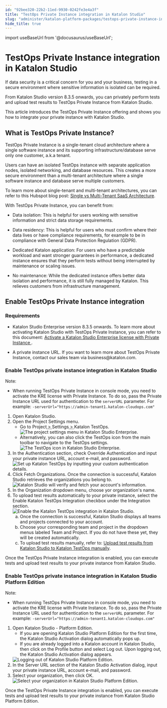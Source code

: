 ```yaml
---
id: "92bee320-22b2-11ed-9930-0242fe3e4a3f"
title: "TestOps Private Instance integration in Katalon Studio"
slug: "administer/katalon-platform-packages/testops-private-instance-integration-in-katalon-studio"
hide_title: true
---
```

import useBaseUrl from '@docusaurus/useBaseUrl';


# <a id="id" class="anchor_top_offset"/><a id="ariaid-title1" class="anchor_top_offset"/>TestOps Private Instance integration in <span xmlns="http://www.w3.org/1999/xhtml" className="ph">Katalon Studio</span> 

<p xmlns="http://www.w3.org/1999/xhtml" className="p">If data security is a critical concern for you and your business, testing in a secure environment where sensitive information is isolated can be required.</p> 
<p xmlns="http://www.w3.org/1999/xhtml" className="p">From <span className="ph">Katalon Studio</span> version 8.3.5 onwards, you can privately perform tests and upload test results to TestOps Private Instance from <span className="ph">Katalon Studio</span>.</p> 
<p xmlns="http://www.w3.org/1999/xhtml" className="p">This article introduces the TestOps Private Instance offering and shows you how to integrate your private instance with <span className="ph">Katalon Studio</span>.</p> 

## <a id="id_1" class="anchor_top_offset"/>What is TestOps Private Instance?

<p xmlns="http://www.w3.org/1999/xhtml" className="p">TestOps Private Instance is a single-tenant cloud architecture where a single software instance and its supporting infrastructure/database serve only one customer, a.k.a tenant.</p> 
<p xmlns="http://www.w3.org/1999/xhtml" className="p">Users can have an isolated TestOps instance with separate application nodes, isolated networking, and database resources. This creates a more secure environment than a multi-tenant architecture where a single software instance and database serve multiple customers.</p> 
<p xmlns="http://www.w3.org/1999/xhtml" className="p">To learn more about single-tenant and multi-tenant architectures, you can refer to this Hubspot blog post: <a className="xref j-external-link" href="https://blog.hubspot.com/service/single-vs-multi-tenant-saas" target="_blank">Single vs Multi-Tenant SaaS Architecture</a>.</p> 
<p xmlns="http://www.w3.org/1999/xhtml" className="p">With TestOps Private Instance, you can benefit from:</p> 
<ul xmlns="http://www.w3.org/1999/xhtml" className="ul"><li className="li"><p className="p">Data isolation: This is helpful for users working with sensitive information and strict data storage requirements.</p></li><li className="li"><p className="p">Data residency: This is helpful for users who must confirm where their data lives or have compliance requirements, for example to be in compliance with General Data Protection Regulation (GDPR).</p></li><li className="li"><p className="p">Dedicated Katalon application: For users who have a predictable workload and want stronger guarantees in performance, a dedicated instance ensures that they perform tests without being interrupted by maintenance or scaling issues.</p></li><li className="li"><p className="p">No maintenance: While the dedicated instance offers better data isolation and performance, it is still fully managed by Katalon. This relieves customers from infrastructure management.</p></li></ul> 

## <a id="id_2-d36c634d" class="anchor_top_offset"/>Enable TestOps Private Instance integration


### Requirements

<ul xmlns="http://www.w3.org/1999/xhtml" className="ul"><li className="li"><p className="p">Katalon Studio Enterprise version 8.3.5 onwards. To learn more about activating <span className="ph">Katalon Studio</span> with TestOps Private Instance, you can refer to this document: <a className="xref" href="/docs/administer/katalon-studio-enterprise-and-katalon-runtime-engine-license/activate-a-katalon-license#id_7">Activate a Katalon Studio Enterprise license with Private Instance </a>.</p></li><li className="li"><p className="p">A private instance URL. If you want to learn more about TestOps Private Instance, contact our sales team via business@katalon.com.</p></li></ul> 

### <a id="task-6660" class="anchor_top_offset"/>Enable TestOps private instance integration in Katalon Studio

<p xmlns="http://www.w3.org/1999/xhtml" className="shortdesc"> </p> 
<section xmlns="http://www.w3.org/1999/xhtml" className="section context"><div className="note note note_note"><span className="note__title">Note:</span> <ul className="ul"><li className="li"><p className="p">When running TestOps Private Instance in console mode, you need to activate the KRE license with Private Instance. To do so, pass the Private Instance URL used for authentication to the <code className="ph codeph">serverURL</code> parameter. For example: <code className="ph codeph">-serverUrl="https://admin-tenant1.katalon-cloudops.com"</code></p></li></ul></div></section> 
<ol xmlns="http://www.w3.org/1999/xhtml" className="ol steps"><li className="li step stepexpand"><span className="ph cmd">Open <span className="ph">Katalon Studio</span>.</span></li><li className="li step stepexpand"><span className="ph cmd">Open the <span className="ph uicontrol">Project Settings</span> menu.</span><ul className="ul choices"><li className="li choice">Go to <span className="ph menucascade"><span className="ph uicontrol">Project</span><abbr title="and then"> &gt; </abbr><span className="ph uicontrol">Settings</span><abbr title="and then"> &gt; </abbr><span className="ph uicontrol">Katalon TestOps</span></span>.<img className="image" width={500} src={useBaseUrl("/53bdea20-ea28-11ed-a777-0242cfbc79b5.png")} alt="The project settings menu in Katalon Studio Enterprise." /></li><li className="li choice">Alternatively, you can also click the <span className="ph uicontrol">TestOps icon</span> from the main toolbar to navigate to the TestOps settings.<img className="image" width={400} src={useBaseUrl("/5403a5b0-ea28-11ed-a777-0242cfbc79b5.png")} alt="The TestOps icon in Katalon Studio Enterprise." /></li></ul></li><li className="li step stepexpand"><span className="ph cmd"> In the <span className="ph uicontrol">Authentication</span> section, check <span className="ph uicontrol">Override Authentication</span> and input your private instance URL, account e-mail, and password.</span><div className="itemgroup info"><img className="image" width={500} src={useBaseUrl("/543c68f0-ea28-11ed-a777-0242cfbc79b5.png")} alt="Set up Katalon TestOps by inputting your custom authentication details." /></div></li><li className="li step stepexpand"><span className="ph cmd">Click <span className="ph uicontrol">Fetch Organizations</span>. Once the connection is successful, Katalon Studio retrieves the organizations you belong to.</span><div className="itemgroup info"><img className="image" width={500} src={useBaseUrl("/54133610-ea28-11ed-a777-0242cfbc79b5.png")} alt="Katalon Studio will verify and fetch your account's information." /></div></li><li className="li step stepexpand"><span className="ph cmd">In the <span className="ph uicontrol">Organization</span> dropdown menu, choose yor organization's name.</span></li><li className="li step stepexpand"><span className="ph cmd">To upload test results automatically to your private instance, select the <span className="ph uicontrol">Enable Katalon TestOps Integration</span> checkbox under the <span className="ph uicontrol">Integration</span> section.</span><div className="itemgroup info"><img className="image" width={500} src={useBaseUrl("/53f3c730-ea28-11ed-a777-0242cfbc79b5.png")} alt="Enable the Katalon TestOps integration in Katalon Studio." /></div><ol type="a" className="ol substeps"><li className="li substep"><span className="ph cmd">Once the connection is successful, Katalon Studio displays all teams and projects connected to your account. </span></li><li className="li substep"><span className="ph cmd">Choose your corresponding team and project in the dropdown menus labeled <span className="ph uicontrol">Team</span> and <span className="ph uicontrol">Project</span>. If you do not have these yet, they will be created automatically. </span></li><li className="li substep"><span className="ph cmd">To upload test results manually, refer to: <a className="xref" href="/docs/analyze/reports/upload-test-reports/upload-test-results-from-katalon-studio-to-katalon-testops-manually#task-3421">Upload test results from Katalon Studio to Katalon TestOps manually</a>.</span></li></ol></li></ol> 
<section xmlns="http://www.w3.org/1999/xhtml" className="section result">Once the TestOps Private Instance integration is enabled, you can execute tests and upload test results to your private instance from Katalon Studio.</section> 

### <a id="task-5882" class="anchor_top_offset"/>Enable TestOps private instance integration in Katalon Studio Platform Edition

<p xmlns="http://www.w3.org/1999/xhtml" className="shortdesc"> </p> 
<section xmlns="http://www.w3.org/1999/xhtml" className="section context"><div className="note note note_note"><span className="note__title">Note:</span> <ul className="ul"><li className="li"><p className="p">When running TestOps Private Instance in console mode, you need to activate the KRE license with Private Instance. To do so, pass the Private Instance URL used for authentication to the <code className="ph codeph">serverURL</code> parameter. For example: <code className="ph codeph">-serverUrl="https://admin-tenant1.katalon-cloudops.com"</code></p></li></ul></div></section> 
<ol xmlns="http://www.w3.org/1999/xhtml" className="ol steps"><li className="li step stepexpand"><span className="ph cmd">Open <span className="ph">Katalon Studio - Platform Edition</span>.</span><ul className="ul choices"><li className="li choice">If you are opening Katalon Studio Platform Edition for the first time, the <span className="ph uicontrol">Katalon Studio Activation</span> dialog automatically pops up.</li><li className="li choice">If you are already logged into a Katalon account in Katalon Studio, then click on the <span className="ph uicontrol">Profile</span> button and select <span className="ph uicontrol">Log out</span>. Upon logging out, the <span className="ph uicontrol">Katalon Studio Activation</span> dialog appears.</li></ul><div className="itemgroup info"><img className="image" width={400} src={useBaseUrl("/544801b0-ea28-11ed-a777-0242cfbc79b5.png")} alt="Logging out of Katalon Studio Platform Edition." /></div></li><li className="li step stepexpand"><span className="ph cmd">In the <span className="ph uicontrol">Server URL</span> section of the <span className="ph uicontrol">Katalon Studio Activation</span> dialog, input your private instance URL, account e-mail, and password. </span></li><li className="li step stepexpand"><span className="ph cmd">Select your organization, then click <span className="ph uicontrol">OK</span>. </span><div className="itemgroup info"><img className="image" width={500} src={useBaseUrl("/53e4fa20-ea28-11ed-a777-0242cfbc79b5.png")} alt="Select your organization in Katalon Studio Platform Edition." /></div></li></ol> 
<section xmlns="http://www.w3.org/1999/xhtml" className="section result">Once the TestOps Private Instance integration is enabled, you can execute tests and upload test results to your private instance from Katalon Studio Platform Edition.</section> 
